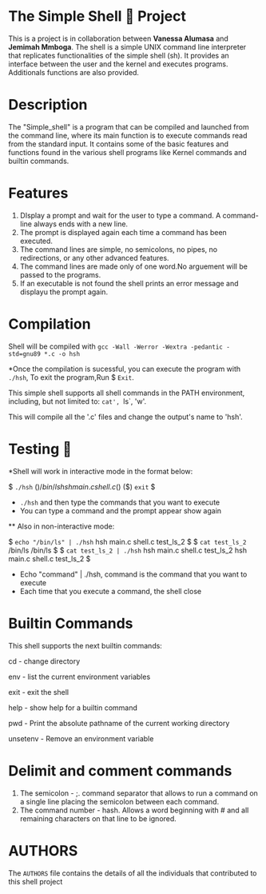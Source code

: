 # The Simple Shell 🐚 Project

This is a project is in collaboration between **Vanessa Alumasa** and **Jemimah Mmboga**. The shell is a simple UNIX command line interpreter that replicates functionalities of the simple shell (sh). It provides an interface between the user and the kernel and executes programs. Additionals functions are also provided.

# Description

The "Simple_shell" is a program that can be compiled and launched from the command line, where its main function is to execute commands read from the standard input. It contains some of the basic features and functions found in the various shell programs like Kernel commands and builtin commands.

# Features

1. DIsplay a prompt and wait for the user to type a command. A command-line always ends with a new line.
2. The prompt is displayed again each time a command has been executed.
3. The command lines are simple, no semicolons, no pipes, no redirections, or any other advanced features.
4. The command lines are made only of one word.No arguement will be passed to the programs.
5. If an executable is not found the shell prints an error message and displayu the prompt again.

# Compilation
Shell will be compiled with `gcc -Wall -Werror -Wextra -pedantic -std=gnu89 *.c -o hsh`

*Once the compilation is sucessful, you can execute the program with `./hsh`, To exit the program,Run $ `Exit`.

This simple shell supports all shell commands in the PATH environment, including, but not limited to: `cat', `ls`, 'w'.

This will compile all the '.c' files and change the output's name to 'hsh'.

# Testing  🔨
*Shell will work in interactive mode in the format below:

$ `./hsh`
($) /bin/ls
hsh main.c shell.c
($)
($) `exit`
$

* `./hsh` and then type the commands that you want to execute
* You can type a command and the prompt appear show again

** Also in non-interactive mode:

$  `echo "/bin/ls" | ./hsh`
hsh main.c shell.c test_ls_2
$
$ `cat test_ls_2`
/bin/ls
/bin/ls
$
$ `cat test_ls_2 | ./hsh`
hsh main.c shell.c test_ls_2
hsh main.c shell.c test_ls_2
$

* Echo "command" | ./hsh, command is the command that you want to execute
* Each time that you execute a command, the shell close


# Builtin Commands

This shell supports the next builtin commands:

cd - change directory

env - list the current environment variables

exit - exit the shell

help - show help for a builtin command

pwd - Print the absolute pathname of the current working directory

unsetenv - Remove an environment variable

# Delimit and comment commands
1. The semicolon - ;. command separator that allows to run a command on a single line placing the semicolon between
   each command.
2. The command number - hash. Allows a word beginning with # and all remaining characters on that line to be ignored.


# AUTHORS
The `AUTHORS` file contains the details of all the individuals that contributed to this shell project

